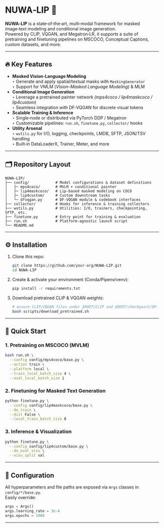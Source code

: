 # NUWA‑LIP 🚀

**NUWA‑LIP** is a state‑of‑the‑art, multi‑modal framework for masked image‑text modeling and conditional image generation.  
Powered by CLIP, VQGAN, and Megatron‑LR, it supports a suite of pretraining and finetuning pipelines on MSCOCO, Conceptual Captions, custom datasets, and more.

---

## 🔥 Key Features

- **Masked Vision‑Language Modeling**  
  ‣ Generate and apply spatial/textual masks with `MaskingGenerator`  
  ‣ Support for VMLM (_Vision-Masked Language Modeling_) & MLM  
- **Conditional Image Generation**  
  ‣ Leverage a pretrained painter network _(mps4coco / lip4maskcoco / lip4custom)_  
  ‣ Seamless integration with DF‑VQGAN for discrete visual tokens  
- **Scalable Training & Inference**  
  ‣ Single‑node or distributed via PyTorch DDP / Megatron  
  ‣ Customizable pipelines: `run.sh`, `finetune.py`, `collector/` hooks  
- **Utility Arsenal**  
  ‣ `wutils.py` for I/O, logging, checkpoints, LMDB, SFTP, JSON/TSV handling  
  ‣ Built‑in DataLoaderX, Trainer, Meter, and more  

---

## 🗂 Repository Layout

```
NUWA‑LIP/
├── config/            # Model configurations & dataset definitions
│   ├─ mps4coco/       # MVLM + conditional painter
│   ├─ lip4maskcoco/   # Lip‑based masked modeling on COCO
│   ├─ lip4custom/     # Custom downstream tasks
│   └─ dfvqgan.py      # DF‑VQGAN module & codebook interfaces
├── collector/         # Hooks for inference & training collectors
├── wutils.py          # Utilities: I/O, trainers, checkpointing, SFTP, etc.
├── finetune.py        # Entry point for training & evaluation
├── run.sh             # Platform‑agnostic launch script
└── README.md          
```

---

## ⚙️ Installation

1. Clone this repo:  
   ```bash
   git clone https://github.com/your-org/NUWA-LIP.git
   cd NUWA-LIP
   ```
2. Create & activate your environment (Conda/Pipenv/venv):  
   ```bash
   pip install -r requirements.txt
   ```
3. Download pretrained CLIP & VQGAN weights:  
   ```bash
   # ensure CLIP/VQGAN files under $ROOT/CLIP and $ROOT/checkpoint/DF‑VQGAN/
   bash scripts/download_pretrained.sh
   ```

---

## 🚀 Quick Start

### 1. Pretraining on MSCOCO (MVLM)
```bash
bash run.sh \
  --config config/mps4coco/base.py \
  --action train \
  --platform local \
  --train_local_batch_size 4 \
  --eval_local_batch_size 1
```

### 2. Finetuning for Masked Text Generation
```bash
python finetune.py \
  --config config/lip4maskcoco/base.py \
  --do_train \
  --dist False \
  --local_train_batch_size 8
```

### 3. Inference & Visualization
```bash
python finetune.py \
  --config config/lip4custom/base.py \
  --do_eval_visu \
  --visu_split val
```

---

## 📖 Configuration

All hyperparameters and file paths are exposed via `Args` classes in `config/*/base.py`.  
Easily override:
```python
args = Args()
args.learning_rate = 3e-4
args.epochs = 1000
```

---
